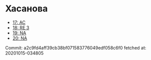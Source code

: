 # Хасанова
- [17: AC](17.md)
- [18: RE 3](18.md)
- [19: NA](19.md)
- [20: NA](20.md)

Commit: a2c9fd4aff39cb38bf071583776049edf058c6f0
 fetched at: 20201015-034805
